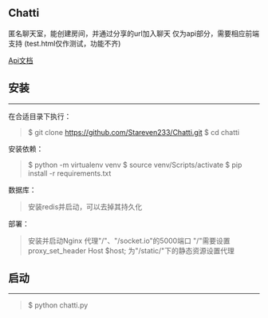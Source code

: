 ## Chatti
匿名聊天室，能创建房间，并通过分享的url加入聊天
仅为api部分，需要相应前端支持 (test.html仅作测试，功能不齐)

[Api文档](https://www.showdoc.cc/771889282903906?page_id=4283096614900797)

## 安装
- - -
在合适目录下执行：
>$ git clone https://github.com/Stareven233/Chatti.git
>$ cd chatti

安装依赖：
>$ python -m virtualenv venv
>$ source venv/Scripts/activate
>$ pip install -r requirements.txt

数据库：
>安装redis并启动，可以去掉其持久化

部署：
>安装并启动Nginx
代理"/"、"/socket.io"的5000端口
"/"需要设置proxy_set_header Host $host;
为"/static/"下的静态资源设置代理


## 启动
- - -
>$ python chatti.py
